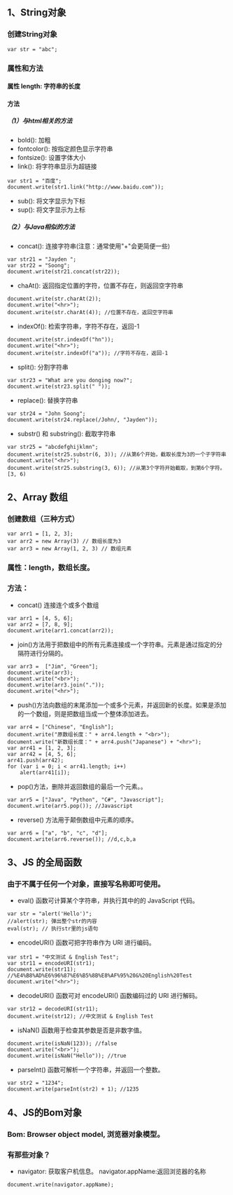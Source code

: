## 1、String对象
### 创建String对象
```
var str = "abc";
```
### 属性和方法
#### 属性 length: 字符串的长度
#### 方法
##### （1）与html相关的方法
* bold(): 加粗
* fontcolor(): 按指定颜色显示字符串
* fontsize(): 设置字体大小
* link(): 将字符串显示为超链接
```
var str1 = "百度";
document.write(str1.link("http://www.baidu.com"));
```
* sub(): 将文字显示为下标
* sup(): 将文字显示为上标

##### （2）与Java相似的方法
- concat(): 连接字符串(注意：通常使用"+"会更简便一些)                    
```
var str21 = "Jayden ";
var str22 = "Soong";
document.write(str21.concat(str22));
```
- chaAt(): 返回指定位置的字符，位置不存在，则返回空字符串
```
document.write(str.charAt(2));
document.write("<hr>");
document.write(str.charAt(4)); //位置不存在，返回空字符串
```
- indexOf(): 检索字符串，字符不存在，返回-1
```
document.write(str.indexOf("hn"));
document.write("<hr>");
document.write(str.indexOf("a")); //字符不存在，返回-1
```        
- split(): 分割字符串
```
var str23 = "What are you donging now?";
document.write(str23.split(" "));
```
- replace(): 替换字符串
```
var str24 = "John Soong";
document.write(str24.replace(/John/, "Jayden"));
```
- substr() 和 substring(): 截取字符串 
```                    
var str25 = "abcdefghijklmn";
document.write(str25.substr(6, 3)); //从第6个开始，截取长度为3的一个子字符串
document.write("<hr>");
document.write(str25.substring(3, 6)); //从第3个字符开始截取，到第6个字符。[3, 6)
```    
## 2、Array 数组 
### 创建数组（三种方式）
```
var arr1 = [1, 2, 3];
var arr2 = new Array(3) // 数组长度为3
var arr3 = new Array(1, 2, 3) // 数组元素
```
### 属性：length，数组长度。
### 方法：
- concat() 连接连个或多个数组
```
var arr1 = [4, 5, 6];
var arr2 = [7, 8, 9];
document.write(arr1.concat(arr2));
```
- join()方法用于把数组中的所有元素连接成一个字符串。元素是通过指定的分隔符进行分隔的。
```            
var arr3 =  ["Jim", "Green"];
document.write(arr3);
document.write("<br>");
document.write(arr3.join("."));
document.write("<hr>");
```
- push()方法向数组的末尾添加一个或多个元素，并返回新的长度。如果是添加的一个数组，则是把数组当成一个整体添加进去。
```            
var arr4 = ["Chinese", "English"];
document.write("原数组长度：" + arr4.length + "<br>");
document.write("新数组长度：" + arr4.push("Japanese") + "<hr>");
var arr41 = [1, 2, 3];
var arr42 = [4, 5, 6];
arr41.push(arr42);
for (var i = 0; i < arr41.length; i++) 
    alert(arr41[i]);
```            
- pop()方法，删除并返回数组的最后一个元素。。
```            
var arr5 = ["Java", "Python", "C#", "Javascript"];
document.write(arr5.pop()); //Javascript
```
- reverse() 方法用于颠倒数组中元素的顺序。
```
var arr6 = ["a", "b", "c", "d"];
document.write(arr6.reverse()); //d,c,b,a 
```

## 3、JS 的全局函数
### 由于不属于任何一个对象，直接写名称即可使用。
- eval() 函数可计算某个字符串，并执行其中的的 JavaScript 代码。
```
var str = "alert('Hello')";
//alert(str); 弹出整个str的内容
eval(str); // 执行str里的js语句 
```
- encodeURI() 函数可把字符串作为 URI 进行编码。
```
var str1 = "中文测试 & English Test";
var str11 = encodeURI(str1);
document.write(str11); //%E4%B8%AD%E6%96%87%E6%B5%8B%E8%AF%95%20&%20English%20Test
document.write("<hr>");
```
- decodeURI() 函数可对 encodeURI() 函数编码过的 URI 进行解码。
```
var str12 = decodeURI(str11);
document.write(str12); //中文测试 & English Test
```       
- isNaN() 函数用于检查其参数是否是非数字值。
```
document.write(isNaN(123)); //false
document.write("<br>");
document.write(isNaN("Hello")); //true 
```
- parseInt() 函数可解析一个字符串，并返回一个整数。
```
var str2 = "1234";
document.write(parseInt(str2) + 1); //1235
```
## 4、JS的Bom对象
### Bom: Browser object model, 浏览器对象模型。
### 有那些对象？
- navigator: 获取客户机信息。
navigator.appName:返回浏览器的名称
```    
document.write(navigator.appName);
```

